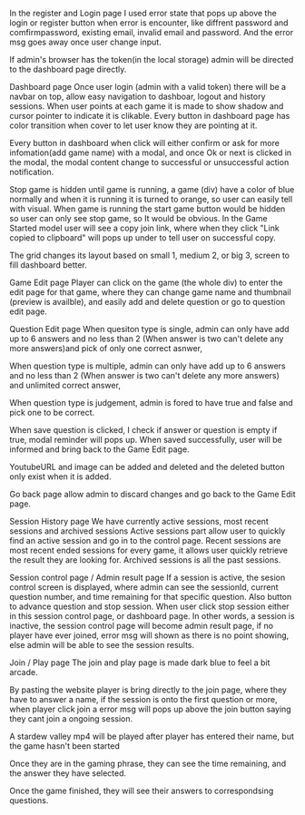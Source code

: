 In the register and Login page I used error state that pops up above the login or register button
when error is encounter, like diffrent password and comfirmpassword, existing email, invalid email and password.
And the error msg goes away once user change input.

If admin's browser has the token(in the local storage) admin will be directed to the dashboard page directly.

Dashboard page
Once user login (admin with a valid token) there will be a navbar on top, allow easy navigation to dashboar, logout and history sessions. When user points at each game it is made to show shadow and cursor pointer to indicate it is clikable. Every button in dashboard page has color transition when cover to let user know they are pointing at it.

Every button in dashboard when click will either confirm or ask for more infomation(add game name) with a modal, and once Ok or next is clicked in the modal, the modal content change to successful or unsuccessful action notification.

Stop game is hidden until game is running, a game (div) have a color of blue normally and when it is running  it is turned to orange, so user can easily tell with visual. When game is running the start game button would be hidden so user can only see stop game, so It would be obvious. In the Game Started model user will see a copy join link, where when they click "Link copied to clipboard" will pops up under to tell user on successful copy.

The grid changes its layout based on small 1, medium 2, or big 3, screen to fill dashboard better.

Game Edit page
Player can click on the game (the whole div) to enter the edit page for that game, where they can change game name and thumbnail (preview is availble), and easily add and delete question or go to question edit page.

Question Edit page
When quesiton type is single, admin can only have add up to 6 answers and no less than 2 (When answer is two can't delete any more answers)and pick of only one correct asnwer, 

When question type is multiple, admin can only have add up to 6 answers and no less than 2 (When answer is two can't delete any more answers) and unlimited correct answer,

When question type is judgement, admin is fored to have true and false and pick one to be correct.

When save question is clicked, I check if answer or question is empty if true, modal reminder will pops up.
When saved successfully, user will be informed and bring back to the Game Edit page.

YoutubeURL and image can be added and deleted and the deleted button only exist  when it is added.

Go back page allow admin to discard changes and go back to the Game Edit page.

Session History page
We have currently active sessions, most recent sessions and archived sessions
Active sessions part allow user to quickly find an active session and go in to the control page.
Recent sessions are most recent ended sessions for every game, it allows user quickly retrieve the result they are looking for.
Archived sessions is all the past sessions.

Session control page / Admin result page
If a session is active, the sesion control screen is displayed, where admin can see the sessionId, current question number, and time remaining for that specific question. Also button to advance question and stop session.
When user click stop session either in this session control page, or dashboard page. In other words, a session is inactive, the session control page will become admin result page, if no player have ever joined, error msg will shown as there is no point showing, else admin will be able to see the session results.

Join / Play page
The join and play page is made dark blue to feel a bit arcade.

By pasting the website player is bring directly to the join page, where they have to answer a name, if the session is onto the first question or more, when player click join a error  msg will pops up above the join button saying they cant join a ongoing session.

A stardew valley mp4 will be played after player has entered their name, but the game hasn't been started

Once they are in the gaming phrase, they can see the time remaining, and the answer they have selected.

Once the game finished, they will see their answers to correspondsing questions.